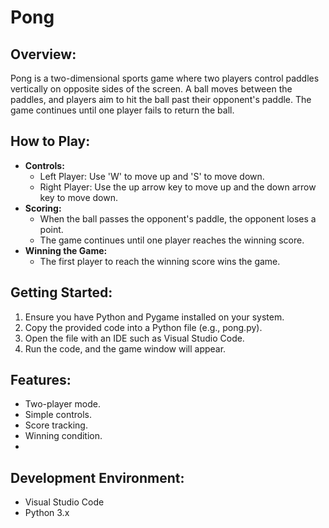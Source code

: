 # Pong

## Overview:
Pong is a two-dimensional sports game where two players control paddles vertically on opposite sides of the screen. A ball moves between the paddles, and players aim to hit the ball past their opponent's paddle. The game continues until one player fails to return the ball.

## How to Play:
- **Controls:**
  - Left Player: Use 'W' to move up and 'S' to move down.
  - Right Player: Use the up arrow key to move up and the down arrow key to move down.
- **Scoring:**
  - When the ball passes the opponent's paddle, the opponent loses a point.
  - The game continues until one player reaches the winning score.
- **Winning the Game:**
  - The first player to reach the winning score wins the game.

## Getting Started:
1. Ensure you have Python and Pygame installed on your system.
2. Copy the provided code into a Python file (e.g., pong.py).
3. Open the file with an IDE such as Visual Studio Code.
4. Run the code, and the game window will appear.

## Features:
- Two-player mode.
- Simple controls.
- Score tracking.
- Winning condition.
- 
## Development Environment:
- Visual Studio Code
- Python 3.x


